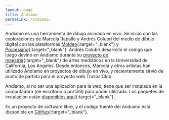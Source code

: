 ```yaml
---
layout: page
title: Andiamo
permalink: /andiamo/
---
```


Andiamo es una herramienta de dibujo animado en vivo. Se inició con las exploraciones de 
Marcela Rapallo y Andrés Colubri del medio de dibujo digital con las plataformas 
[Moldeo](http://moldeo.org/){:target="_blank"} y [Processing](https://processing.org/){:target="_blank"}. 
Andrés Colubri desarrolló el código que luego devino en Andiamo durante su 
[proyecto de maestría](http://andrescolubri.net/projects/latent){:target="_blank"} de artes mediáticos en la Universidad de California, Los Angeles. Desde 
entonces, Marcela y otros artistas han utilizado Andiamo en proyectos de dibujo en vivo, y 
recientemente sirvió de punto de partida para el proyecto web Trazos Club.

Andiamo, al no ser una aplicación para la web, tiene que ser instalada en la computadora 
(de escritorio o portátil) para poder utilizada. Los paquetes de instalación están 
[disponibles aquí](https://github.com/andiamo/andiamo/releases){:target="_blank"}. 

Es un proyecto de software libre, y el código fuente del Andiamo está disponible en 
[GitHub](https://github.com/andiamo/andiamo){:target="_blank"}. 



